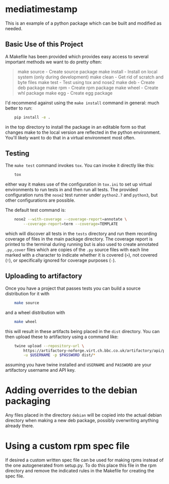 # mediatimestamp

This is an example of a python package which can be built and modified
as needed.


## Basic Use of this Project

A Makefile has been provided which provides easy access to several
important methods we want to do pretty often:

> make source  - Create source package
> make install - Install on local system (only during development)
> make clean   - Get rid of scratch and byte files
> make test    - Test using tox and nose2
> make deb     - Create deb package
> make rpm     - Create rpm package
> make wheel   - Create whl package
> make egg     - Create egg package

I'd recommend against using the `make install` command in general:
much better to run:

```bash
    pip install -e .
```

in the top directory to install the package in an editable form so
that changes make to the local version are reflected in the python
environment. You'll likely want to do that in a virtual environment
most often.

## Testing

The `make test` command invokes `tox`. You can invoke it directly like
this:

```bash
    tox
```

either way it makes use of the configuration in `tox.ini` to set up
virtual environments to run tests in and then run all tests. The
provided configuration runs the `nose2` test runner under `python2.7`
and `python3`, but other configurations are possible.

The default test command is:

```bash
    nose2 --with-coverage --coverage-report=annotate \
        --coverage-report=term --coverage=TEMPLATE
```

which will discover all tests in the `tests` directory and run them
recording coverage of files in the main package directory. The
coverage report is printed to the terminal during running but is also
used to create annotated `.py,cover` files which are copies of the
`.py` source files with each line marked with a character to indicate
whether it is covered (`>`), not covered (`!`), or specifically
ignored for coverage purposes (`-`).

## Uploading to artifactory

Once you have a project that passes tests you can build a source
distribution for it with

```bash
    make source
```

and a wheel distribution with

```bash
    make wheel
```

this will result in these artifacts being placed in the `dist`
directory. You can then upload these to artifactory using a command
like:

```bash
    twine upload --repository-url \
        https://artifactory-noforge.virt.ch.bbc.co.uk/artifactory/api/pypi/ap-python \
        -u $USERNAME -p $PASSWORD dist/*
```

assuming you have twine installed and `USERNAME` and `PASSWORD`
are your artifactory username and API key.

# Adding overrides to the debian packaging

Any files placed in the directory `debian` will be copied into the actual debian
directory when making a new deb package, possibly overwriting anything already there.

# Using a custom rpm spec file

If desired a custom written spec file can be used for making rpms
instead of the one autogenerated from setup.py. To do this place this
file in the rpm directory and remove the indicated rules in the
Makefile for creating the spec file.
